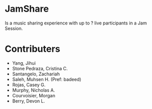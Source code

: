 # JamShare
Is a music sharing experience with up to ? live participants in a Jam Session.

# Contributers
* Yang, Jihui	
* Stone Pedraza, Cristina C.	
* Santangelo, Zachariah
* Saleh, Muhsen H. (Pref: badeed)	
* Rojas, Casey G.	
* Murphy, Nicholas A.	
* Courvoisier, Morgan	
* Berry, Devon L.
